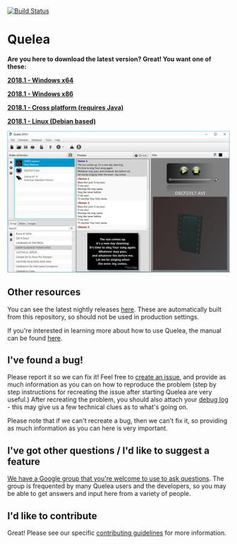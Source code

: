 [![Build Status](https://travis-ci.com/quelea-projection/Quelea.svg?branch=master)](https://travis-ci.com/quelea-projection/Quelea)

# Quelea

**Are you here to download the latest version? Great! You want one of these:**

[**2018.1 - Windows x64**](https://github.com/quelea-projection/Quelea/releases/download/v2018.1/quelea-2018.1-x64-windows-install.exe)

[**2018.1 - Windows x86**](https://github.com/quelea-projection/Quelea/releases/download/v2018.1/quelea-2018.1-x86-windows-install.exe)

[**2018.1 - Cross platform (requires Java)**](https://github.com/quelea-projection/Quelea/releases/download/v2018.1/quelea-2018.1-crossplatform-install.jar)

[**2018.1 - Linux (Debian based)**](https://github.com/quelea-projection/Quelea/releases/download/v2018.1/quelea-2018.1-deb-install.deb)

![screenshot](screenshot.png)

## Other resources
You can see the latest nightly releases [here](https://quelea.org/nightly/job/Quelea/ws/Quelea/dist/standalone/). These are automatically built from this repository, so should not be used in production settings.

If you're interested in learning more about how to use Quelea, the manual can be found [here](https://quelea.org/wiki/index.php/Main_Page).

## I've found a bug!
Please report it so we can fix it! Feel free to [create an issue](https://github.com/quelea-projection/Quelea/issues), and provide as much information as you can on how to reproduce the problem (step by step instructions for recreating the issue after starting Quelea are very useful.) After recreating the problem, you should also attach your [debug log](https://quelea.org/wiki/index.php/Debug_log) - this may give us a few technical clues as to what's going on.

Please note that if we can't recreate a bug, then we can't fix it, so providing as much information as you can here is very important.

## I've got other questions / I'd like to suggest a feature
[We have a Google group that you're welcome to use to ask questions](https://groups.google.com/forum/#!forum/quelea-discuss). The group is frequented by many Quelea users and the developers, so you may be able to get answers and input here from a variety of people.

## I'd like to contribute
Great! Please see our specific [contributing guidelines](CONTRIBUTING.md) for more information.
